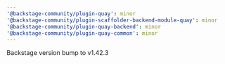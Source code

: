 ```yaml
---
'@backstage-community/plugin-quay': minor
'@backstage-community/plugin-scaffolder-backend-module-quay': minor
'@backstage-community/plugin-quay-backend': minor
'@backstage-community/plugin-quay-common': minor
---
```


Backstage version bump to v1.42.3

